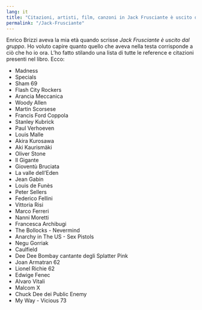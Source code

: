 ```yaml
---
lang: it
title: "Citazioni, artisti, film, canzoni in Jack Frusciante è uscito dal gruppo"
permalink: "/Jack-Frusciante"
---
```

Enrico Brizzi aveva la mia età quando scrisse _Jack Frusciante è uscito dal gruppo_. Ho voluto capire quanto quello che aveva nella testa corrisponde a ciò che ho io ora. L’ho fatto stilando una lista di tutte le reference e citazioni presenti nel libro. Ecco:

- Madness
- Specials
- Sham 69
- Flash City Rockers
- Arancia Meccanica
- Woody Allen
- Martin Scorsese
- Francis Ford Coppola
- Stanley Kubrick
- Paul Verhoeven
- Louis Malle
- Akira Kurosawa
- Aki Kaurismäki
- Oliver Stone
- Il Gigante
- Gioventù Bruciata
- La valle dell’Eden
- Jean Gabin
- Louis de Funès
- Peter Sellers
- Federico Fellini
- Vittoria Risi
- Marco Ferreri
- Nanni Moretti
- Francesca Archibugi
- The Bollocks - Nevermind
- Anarchy in The US - Sex Pistols
- Negu Gorriak
- Caulfield
- Dee Dee Bombay cantante degli Splatter Pink
- Joan Armatran 62
- Lionel Richie 62
- Edwige Fenec
- Alvaro Vitali
- Malcom X
- Chuck Dee dei Public Enemy
- My Way - Vicious 73
